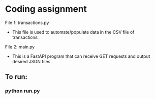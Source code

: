 # Coding assignment

File 1: transactions.py
- This file is used to automate/populate data in the CSV file of transactions.

File 2: main.py
- This is a FastAPI program that can receive GET requests and output desired JSON files.

## To run:
### python run.py
